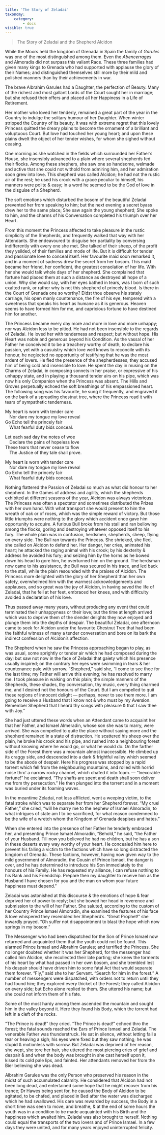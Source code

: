 ```yaml
---
title: 'The Story of Zeladai'
taxonomy:
    category:
        - docs
visible: true
---
```


> The Story of Zeladai and the Shepherd Alcidon

While the Moors held the kingdom of Grenada in Spain the family of *Garules* was one of the most distinguished among them. Even the *Abencerrages* and Almoradis did not surpass this valiant Race. These three families had given many kings to Grenada who had supported with applause the glory of their Names; and distinguished themselves still more by their mild and polished manners than by their achievements in war.

The brave Albrahim Garules had a Daughter, the perfection of Beauty. Many of the richest and most gallant Lords of the Court sought her in marriage; but she refused their offers and placed all her Happiness in a Life of Retirement.

Her mother who loved her tenderly, remained a great part of the year in the Country to indulge the solitary humour of her Daughter. When winter stripped the Country of its beauty, it was with extreme regret that this lovely Princess quitted the dreary plains to become the ornament of a brilliant and voluptuous Court. But love had touched her young heart; and upon these plains dwelt the object of her tender wishes, for whom she sighed without ceasing.

One morning as she watched in the fields which surrounded her Father’s House, she insensibly advanced to a plain where several shepherds fed their flocks. Among these shephers, she saw one so handsome, welmade and active that she could not withold from admiring him, and her admiration soon grew into love. This shepherd was called Alcidon; he had not the rustic air of the rest; he used his crook with a grace peculiar to himself, his manners were polite & easy; in a word he seemed to be the God of love in the disguise of a Shepherd.

The soft emotions which disturbed the bosom of the beautiful Zeladai prevented her from speaking to him; but the next evening a secret byass drew her to the same place; She saw again the young shepherd; She spoke to him, and the charms of his Conversation completed his triumph over her Heart.

From this moment the Princess affected to take pleasure in the rustic simplicity of the Shepherds, and frequently walked that way with her Attendants. She endeavoured to disguise her partiality by conversing indifferently with every one she met. She talked of their sheep, of the profit they yeilded, of their families and mode of life. But it is difficult for tender and passionate love to conceal itself. Her favourite maid soon remarked it, and in a moment of sadness drew the secret from her bosom. This maid became her friend, her confident, the greatest consolation of her life. With her she would talk whole days of her shepherd. She complained that fortune had placed them at such a distance as destroyed all hope of a union. Why she would say, with her eyes bathed in tears, was I born of such exalted rank, or rather why is not this shepherd of princely blood. Is there in the Court of Grenada one so worthy? Didst thou observe his stately carriage, his open manly countenance, the fire of his eye, tempered with a sweetness that speaks his heart as humane as it is generous. Heaven seems to have formed him for me, and capricious fortune to have destined him for another.

The Princess became every day  more and more in love and more unhappy; nor was Alcidon less to be pitied. He had not been insensible to the regards of Zeladai. He loved her with tenderness and respect; but without hope. His Heart was noble and generous beyond his Condition. As the vassal of her Father he conceived it to be a treachery worthy of death, to declare his passion, yet with a casuistry which love well knows to reconcile with its honour, he neglected no opportunity of testifying that he was the most ardent of lovers. He fled the presence of the shepherdesses; they accused him of being cold and insensible to love. He spent the day in musing on the Charms of Zeladai, in composing sonnets in her praise, or expressive of his unhappy state, and in playing a thousand tender airs on his pipe, which was now his only Companion when the Princess was absent. The Hills and Groves perpetually echoed the soft breathings of his empassioned heart. The following song was his favourite, he sung it frequently, and engraved it on the bark of a spreading chestnut tree, where the Princess read it with tears of sympathetic tenderness.

My heart is worn with tender care  
&emsp;Nor dare my tongue my love reveal  
Go Echo tell the princely fair  
&emsp;What fearful duty bids conceal.  
		
Let each sad day the notes of woe  
&emsp;Declare the pains of hopeless love  
These tears that never cease to flow  
&emsp;The Justice of they tale shall prove.  

My heart is worn with tender care  
&emsp;Nor dare my tongue my love reveal  
Go Echo tell the princely fair  
&emsp;What fearful duty bids conceal.  

Nothing flattered the Passion of Zeladai so much as what did honour to her shepherd. In the Games of address and agility, which the shepherds exhibited at different seasons of the year, Alcidon was always victorious. The Princess was often a spectator and sometimes distributed the Prizes with her own hand. With what transport she would present to him the wreath of oak or of roses, which was the simple reward of victory. But those little triumphs were nothing to the glory which accident once gave him opportunity to acquire. A furious Bull broke from his stall and ran bellowing among the flocks, goring and destroying whatever opposed itself to his fury. The whole plain was in confusion, herdsmen, shepherds, sheep, flying on every side. The Bull ran towards the Princess. She shrieked, she fled, she called on Alcidon to defend her. Her danger, her cries, animated his heart; he attacked the raging animal with his crook; by his dexterity & address he avoided his fury; and seizing him by the horns as he bowed down his head to gore him, he overturned him on the ground. The herdsman now came to his assistance, the Bull was secured in his trace, and led back to the stall, while the plain resounded with the praises of Alcidon. The Princess more delighted with the glory of her Shepherd than her own safety, overwhelmed him with the warmest acknowledgements and applauses, and so great was the joy of Alcidon, in having saved the life of Zeladai, that he fell at her feet, embraced her knees, and with difficulty avoided a declaration of his love.

Thus passed away many years, without producing any event that could terminated their unhappyness or their love; but the time at length arrived which was to deprive them of the slender delights they now enjoyed and plunge them into the depths of despair. The beautiful Zeladai, one afternoon came to seek for Alcidon under the favourite Chestnut Tree that had been the faithful witness of many a tender conversation and bore on its bark the indirect confession of Alcidon’s affection.

The Shepherd when he saw the Princess approaching began to play, as was usual, some sprightly or tender air which he had composed during the day; but saw not now in the face of Zeladai that gaiety which his presence usually inspired; on the contrary her eyes were swimming in tears & her countenance pale with sorrow. “Shepherd,” said she, “I come to see thee for the last time; my Father will arrive this evening; he has resolved to marry me. I took pleasure in walking on this plain; the simple manners of the Shepherds, these shades, thy conversation, thy music, every thing charmed me, and I desired not the honours of the Court. But I am compelled to quit these regions of innocent delight — perhaps, never to see them more. I am going to receive a Husband that I know not & who must by my Aversion. Remember Shepherd that I heard thy songs with pleasure & that I saw thee with Joy.”

She had just uttered these words when an Attendant came to acquaint her that her Father, and Ismael Almeradin, whose son she was to marry, were arrived. She was compelled to quite the place without saying more and the shepherd remained in a state of distraction. He scattered his sheep over the plain, he broke his crook and his pipe, and rushed into a neighbouring forest without knowing where he would go, or what he would do. On the farther side of the Forest there was a mountain almost inaccessible. He climbed up its craggy side, and descended into a dark & frightful valley which seemed to be the abode of despair. Here his progress was stopped by a rapid torrent which fell from the neighbouring mountains, and rolled with horrid noise thro’ a narrow rocky channel, which chafed it into foam. — “Inexorable fortune!” he exclaimed. “Thy shafts are spent and death shall soon deliver me from thy persecution.” He then plunged into the torrent and in a moment was buried under its foaming waves.

In the meantime Zeladai, not less afflicted, went a weeping victim, to the fatal stroke which was to separate her from her Shepherd forever. “My cruel Father,” she cried, “will he marry me to the nephew of Ismael Almoradin, to what intrigues of state am I to be sacrificed, for what reason condemned to be the wife of a wretch whom the Kingdom of Grenada despises and hates.”

When she entered into the presence of her Father he tenderly embraced her, and presenting Prince Ismael Almoradin, “Behold,” he said, “the Father of your Husband. Till now you believed he had no children, but he has a son in these deserts every way worthy of your heart. He concealed him here to prevent his falling a victim to the factions which have so long distracted the kingdom of Grenada. These factions, however, having now given way to the mild government of Almoradin, the Cousin of Prince Ismael, the danger is over, and he has determined to introduce his Son immediately to the honours of his Family. He has requested my alliance, I can refuse nothing to his Rank and his Friendship. Prepare then my daughter to receive him as the Husband I have chosen for you and the man on whom your future happiness must depend.”

Zeladai was astonished at this discourse & the emotions of hope & fear deprived her of power to reply; but she bowed her head in reverence and submission to the will of her Father. She saluted, according to the custom of her Country Prince Ismael Almoradin, she examined the features of his face & love whispered they resembled her Shepherd’s. “Great Prophet!” she inwardly prayed. “Oh suffer not disappointment to blast the hope which now springs in my bosom.”

The Messenger who had been dispatched for the Son of Prince Ismael now returned and acquainted them that the youth could not be found. This alarmed Prince Ismael and Albrahim Garules; and terrified the Princess. She no longer doubted whether it was her Shepherd, for the messenger had called him Alcidon; she recollected their late parting; she knew the torments of his heart by what had passed in her own bosom, and she trembled lest his despair should have driven him to some fatal Act that would separate them forever. “Fly,” said she to her Servant. “Search for him in the forest.” A number of messengers were dispatched, with orders not to return until they had found him; they explored every thicket of the Forest; they called Alcidon on every side; but Echo alone replied to them. She uttered his name; but she could not inform them of his fate.

Some of the most hardy among them ascended the mountain and sought him in the valley beyond it. Here they found his Body, which the torrent had left in a cleft of the rocks.

“The Prince is dead!” they cried. “The Prince is dead!” echoed thro the forest; the fatal sounds reached the Ears of Prince Ismael and Zeladai. The venerable Father was thunderstruck. He sat in silence, without letting fall a tear or heaving a sigh; his eyes were fixed but they saw nothing; he was stupid & motionless with sorrow. But Zeladai was deprived of her reason, she wept, she tore her hair, she uttered the most piercing cries of grief and despair & and when the body was brought in she cast herself upon it, kissed its cold pale lips, and fainted. Her attendants removed her from the Bier believing she was dead.

Albrahim Garules was the only Person who preserved his reason in the midst of such accumulated calamity. He considered that Alcidon had not been long dead, and entertained some hope that he might recover from his trance; Dr Hawes being sent for, he caused the Body of Alcidon to be agitated, to be chafed, and placed in Bed after the water was discharged which he had swallowed. His care was rewarded by success, the Body in a short time was seen to move, and breathe, & at the end of some hours the youth was in a condition to be made acquainted with his Birth and the happiness which awaited him. Zeladai was also brought to herself. Nothing could equal the transports of the two lovers and of Prince Ismael. In a few days they were united, and for many years enjoyed uninterrupted felicity.